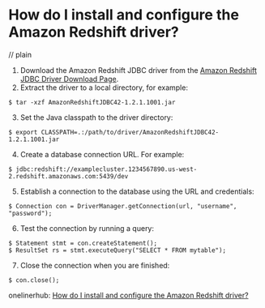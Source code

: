 # How do I install and configure the Amazon Redshift driver?
// plain

1. Download the Amazon Redshift JDBC driver from the [Amazon Redshift JDBC Driver Download Page](https://docs.aws.amazon.com/redshift/latest/mgmt/configure-jdbc-connection.html).
2. Extract the driver to a local directory, for example:
```
$ tar -xzf AmazonRedshiftJDBC42-1.2.1.1001.jar
```
3. Set the Java classpath to the driver directory:
```
$ export CLASSPATH=.:/path/to/driver/AmazonRedshiftJDBC42-1.2.1.1001.jar
```
4. Create a database connection URL. For example:
```
$ jdbc:redshift://examplecluster.1234567890.us-west-2.redshift.amazonaws.com:5439/dev
```
5. Establish a connection to the database using the URL and credentials:
```
$ Connection con = DriverManager.getConnection(url, "username", "password");
```
6. Test the connection by running a query:
```
$ Statement stmt = con.createStatement();
$ ResultSet rs = stmt.executeQuery("SELECT * FROM mytable");
```
7. Close the connection when you are finished:
```
$ con.close();
```

onelinerhub: [How do I install and configure the Amazon Redshift driver?](https://onelinerhub.com/amazon-redshift/how-do-i-install-and-configure-the-amazon-redshift-driver)